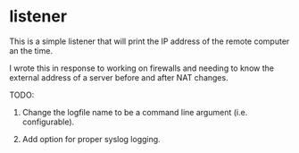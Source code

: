 # listener
This is a simple listener that will print the IP address of the remote computer an the time.

I wrote this in response to working on firewalls and needing to know the external address of a server before and after NAT changes.

TODO:
1) Change the logfile name to be a command line argument (i.e. configurable).

2) Add option for proper syslog logging.
